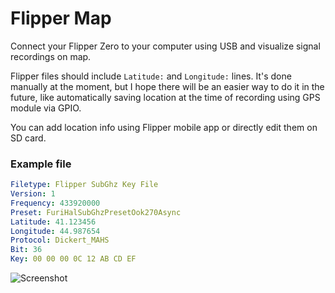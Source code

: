 # Flipper Map

Connect your Flipper Zero to your computer using USB and visualize signal recordings on map.

Flipper files should include `Latitude:` and `Longitude:` lines. It's done manually at the moment, but I hope there will be an easier way to do it in the future, like automatically saving location at the time of recording using GPS module via GPIO.

You can add location info using Flipper mobile app or directly edit them on SD card.

### Example file

```yaml
Filetype: Flipper SubGhz Key File
Version: 1
Frequency: 433920000
Preset: FuriHalSubGhzPresetOok270Async
Latitude: 41.123456
Longitude: 44.987654
Protocol: Dickert_MAHS
Bit: 36
Key: 00 00 00 0C 12 AB CD EF
```


![Screenshot](https://github.com/user-attachments/assets/e005ad5c-9c7c-4d2a-91c6-e6004bf0057b)
